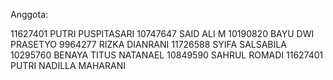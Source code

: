 Anggota:

11627401 PUTRI PUSPITASARI
⁠10747647 SAID ALI M
⁠10190820 BAYU DWI PRASETYO
9964277 RIZKA DIANRANI
11726588 SYIFA SALSABILA
10295760 BENAYA TITUS NATANAEL
10849590 SAHRUL ROMADI
11627401 PUTRI NADILLA MAHARANI
